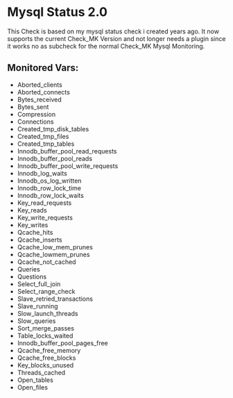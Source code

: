# Mysql Status 2.0

This Check is based on my mysql status check i created years ago. It now supports the current Check_MK Version
and not longer needs a plugin since it works no as subcheck for the normal Check_MK Mysql Monitoring.


## Monitored Vars:
 - Aborted_clients
 - Aborted_connects
 - Bytes_received
 - Bytes_sent
 - Compression
 - Connections
 - Created_tmp_disk_tables
 - Created_tmp_files
 - Created_tmp_tables
 - Innodb_buffer_pool_read_requests
 - Innodb_buffer_pool_reads
 - Innodb_buffer_pool_write_requests
 - Innodb_log_waits
 - Innodb_os_log_written
 - Innodb_row_lock_time
 - Innodb_row_lock_waits
 - Key_read_requests
 - Key_reads
 - Key_write_requests
 - Key_writes
 - Qcache_hits
 - Qcache_inserts
 - Qcache_low_mem_prunes
 - Qcache_lowmem_prunes
 - Qcache_not_cached
 - Queries
 - Questions
 - Select_full_join
 - Select_range_check
 - Slave_retried_transactions
 - Slave_running
 - Slow_launch_threads
 - Slow_queries
 - Sort_merge_passes
 - Table_locks_waited
 - Innodb_buffer_pool_pages_free
 - Qcache_free_memory
 - Qcache_free_blocks
 - Key_blocks_unused
 - Threads_cached
 - Open_tables
 - Open_files
